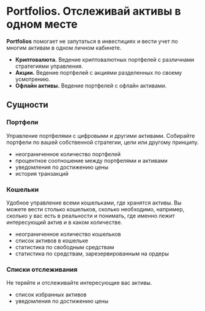 # Portfolios. Отслеживай активы в одном месте
**Portfolios** помогает не запутаться в инвестициях и вести учет по многим активам в одном личном кабинете.
- **Криптовалюта.** Ведение криптовалютных портфелей с различнами стратегиями управления.
- **Акции.** Ведение портфелей с акциями разделенных по своему усмотрению.
- **Офлайн активы.** Ведение портфелей с офлайн активами.

## Сущности
### Портфели
Управление портфелями с цифровыми и другими активами. Собирайте портфели по вашей собственной стратегии, цели или другому принципу.

- неограниченное количество портфелей
- процентное соотношение между портфелями и активами
- уведомления по достижению цены
- история транзакций

### Кошельки
Удобное управление всеми кошельками, где хранятся активы. Вы можете вести столько кошельков, сколько необходимо, например, сколько у вас есть в реальности и понимать, где именно лежит интересующий актив и в каком количестве.

- неограниченное количество кошельков
- список активов в кошельке
- статистика по свободным средствам
- статистика по средствам, зарезервированным на ордеры

### Списки отслеживания
Не теряйте и отслеживайте интересующие вас активы.

- список избранных активов
- уведомления по достижению цены
